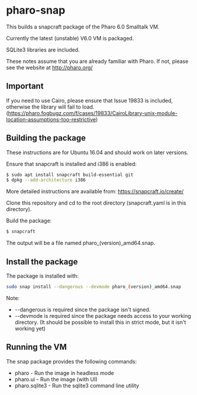# pharo-snap

This builds a snapcraft package of the Pharo 6.0 Smalltalk VM.

Currently the latest (unstable) V6.0 VM is packaged.

SQLite3 libraries are included.

These notes assume that you are already familiar with Pharo.  If not, please see the website at http://pharo.org/


## Important

If you need to use Cairo, please ensure that Issue 19833 is included, otherwise the library will fail to load. (https://pharo.fogbugz.com/f/cases/19833/CairoLibrary-unix-module-location-assumptions-too-restrictive)


## Building the package

These instructions are for Ubuntu 16.04 and should work on later versions.

Ensure that snapcraft is installed and i386 is enabled:

```bash
$ sudo apt install snapcraft build-essential git
$ dpkg --add-architecture i386
```

More detailed instructions are available from: https://snapcraft.io/create/

Clone this repository and cd to the root directory (snapcraft.yaml is in this directory).

Build the package:

```bash
$ snapcraft
```

The output will be a file named pharo_(version)_amd64.snap.


## Install the package

The package is installed with:

```bash
sudo snap install --dangerous --devmode pharo_(version)_amd64.snap
```

Note:

* --dangerous is required since the package isn't signed.
* --devmode is required since the package needs access to your working directory.  (It should be possible to install this in strict mode, but it isn't working yet)

## Running the VM

The snap package provides the following commands:

* pharo - Run the image in headless mode
* pharo.ui - Run the image (with UI)
* pharo.sqlite3 - Run the sqlite3 command line utility


